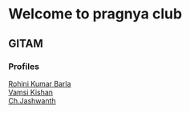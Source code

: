 # Welcome to pragnya club

## GITAM

### Profiles

[Rohini Kumar Barla](rohinibarla)    
[Vamsi Kishan](nrajana)   
[Ch.Jashwanth](jchikkal)  

